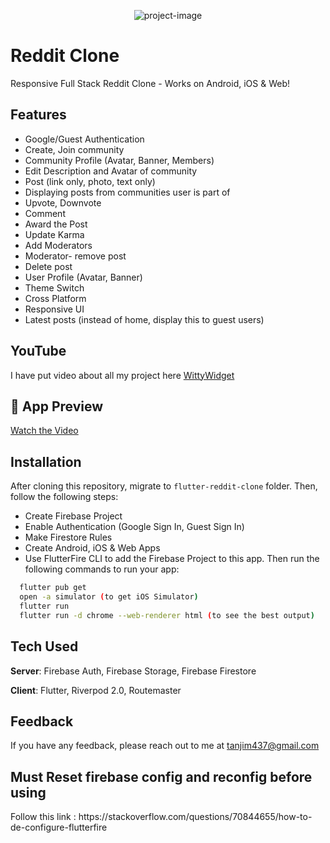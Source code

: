 <p align="center" ><img src="https://socialify.git.ci/imtangim/chat_app/image?description=1&amp;language=1&amp;name=1&amp;owner=1&amp;pattern=Solid&amp;theme=Auto" alt="project-image"></p>

# Reddit Clone

Responsive Full Stack Reddit Clone - Works on Android, iOS & Web!

## Features

- Google/Guest Authentication
- Create, Join community
- Community Profile (Avatar, Banner, Members)
- Edit Description and Avatar of community
- Post (link only, photo, text only)
- Displaying posts from communities user is part of
- Upvote, Downvote
- Comment
- Award the Post
- Update Karma
- Add Moderators
- Moderator- remove post
- Delete post
- User Profile (Avatar, Banner)
- Theme Switch
- Cross Platform
- Responsive UI
- Latest posts (instead of home, display this to guest users)

## YouTube

I have put video about all my project here [WittyWidget](https://www.youtube.com/@wittywidgets)

<h2>🚀 App Preview</h2>

<!-- [![Video](https://img.youtube.com/vi/vuGF1sW_yiI/maxresdefault.jpg)](https://www.youtube.com/watch?v=vuGF1sW_yiI) -->

[Watch the Video](https://youtu.be/vuGF1sW_yiI)

## Installation

After cloning this repository, migrate to `flutter-reddit-clone` folder. Then, follow the following steps:

- Create Firebase Project
- Enable Authentication (Google Sign In, Guest Sign In)
- Make Firestore Rules
- Create Android, iOS & Web Apps
- Use FlutterFire CLI to add the Firebase Project to this app.
  Then run the following commands to run your app:

```bash
  flutter pub get
  open -a simulator (to get iOS Simulator)
  flutter run
  flutter run -d chrome --web-renderer html (to see the best output)
```

## Tech Used

**Server**: Firebase Auth, Firebase Storage, Firebase Firestore

**Client**: Flutter, Riverpod 2.0, Routemaster

## Feedback

If you have any feedback, please reach out to me at tanjim437@gmail.com

<h2>Must Reset firebase config and reconfig before using</h2>
<p>Follow this link : https://stackoverflow.com/questions/70844655/how-to-de-configure-flutterfire</p>
